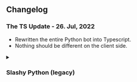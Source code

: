## Changelog

### The TS Update - 26. Jul, 2022

- Rewritten the entire Python bot into Typescript.
- Nothing should be different on the client side.

<details>
   <summary><h3>Slashy Python (legacy)</h3></summary>
   
### The Localization Update 1 - 18. Apr, 2022

- Renamed some cogs, made it nice and cute.
- Added support for command localization.
   - These only work on slashy's commands (`/slashy add`, `/slashy edit` etc.)
   - English and Croatian are the only ones supported right now.
   - As of the release of this update, Discord hasn't fully released localisation to everyone. 
   - You can help translate the commands to your own (discord-supported) language by editing `localizations.json`.
- Changine from development to production mode is as simple as changing a boolean in `main.py`.
- Added an extra logging option in `main.py` that prints out any command modification.
- Moved all error handling to a separate cog.
   - Also sends the error to whoever's ID is set as the `OWNER_ID` in `config.json`
- Updated aiomysql to 0.1.0, and cryptography to 36.0.1
- Fixed some uneccessary imports.

### The Commands Update - 17. Feb, 2022

- Moved all commands under the `/slashy` category.
   - Every non-custom command now starts with `/slashy`, e.g. `/slashy add`
   - This made it so you can use names like `help`, `list` and such as your custom command names.
- Added `/slashy config` so you can set a permission level to use the bot.
   - The command is `Administrator`-only and will stay that way.
   - If you want me to add any other permissions, open an issue.
- Redone some of the cog organization. This shouldn't concern end-users, just makes my life easier.
- Fixed SQL injection... lol.
- Probably introduced new bugs. Time will tell.
- New logo, that's cool I guess.

### The Cleaner Code Update - 13. Feb, 2022

- Added placeholder support:
   - Things like `[[user]]`, `[[server.member_count]]` and such.
   - Read up below.

- Updated Novus to latest Github build, which in turn allowed me to do the following:
   - Added auto-completion support for command names when using /edit and /remove.
   - No longer using raw HTTP requests to manage your commands.
- Cleaned up a lot of unnecessary code.
</details>

